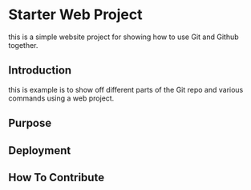 # Starter Web Project

this is a simple website project for showing how to use Git and Github together.

## Introduction

this is example is to show off different parts of the Git repo and various commands using a web project.

## Purpose

## Deployment

## How To Contribute